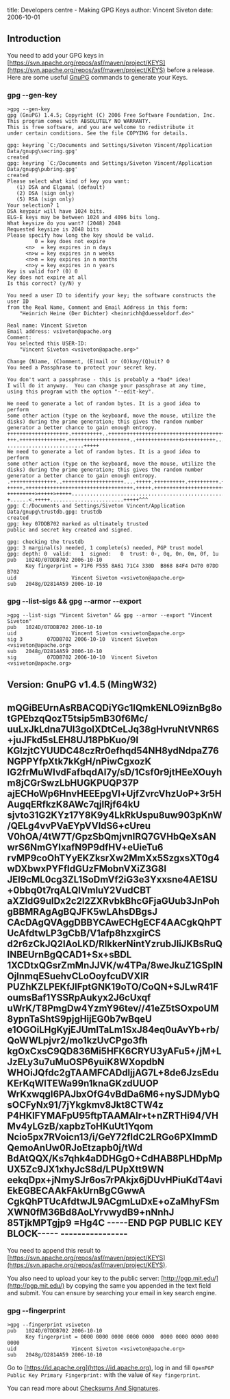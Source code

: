 title: Developers centre - Making GPG Keys
author: Vincent Siveton
date: 2006-10-01

<!--
Licensed to the Apache Software Foundation (ASF) under one
or more contributor license agreements.  See the NOTICE file
distributed with this work for additional information
regarding copyright ownership.  The ASF licenses this file
to you under the Apache License, Version 2.0 (the
"License"); you may not use this file except in compliance
with the License.  You may obtain a copy of the License at

    http://www.apache.org/licenses/LICENSE-2.0

Unless required by applicable law or agreed to in writing,
software distributed under the License is distributed on an
"AS IS" BASIS, WITHOUT WARRANTIES OR CONDITIONS OF ANY
KIND, either express or implied.  See the License for the
specific language governing permissions and limitations
under the License.
-->

## Introduction


 You need to add your GPG keys in [https://svn.apache.org/repos/asf/maven/project/KEYS](https://svn.apache.org/repos/asf/maven/project/KEYS) before a release. Here are some useful [GnuPG](http://www.gnupg.org/) commands to generate your Keys.


### gpg --gen-key



```
>gpg --gen-key
gpg (GnuPG) 1.4.5; Copyright (C) 2006 Free Software Foundation, Inc.
This program comes with ABSOLUTELY NO WARRANTY.
This is free software, and you are welcome to redistribute it
under certain conditions. See the file COPYING for details.

gpg: keyring `C:/Documents and Settings/Siveton Vincent/Application Data/gnupg\secring.gpg'
created
gpg: keyring `C:/Documents and Settings/Siveton Vincent/Application Data/gnupg\pubring.gpg'
created
Please select what kind of key you want:
   (1) DSA and Elgamal (default)
   (2) DSA (sign only)
   (5) RSA (sign only)
Your selection? 1
DSA keypair will have 1024 bits.
ELG-E keys may be between 1024 and 4096 bits long.
What keysize do you want? (2048) 2048
Requested keysize is 2048 bits
Please specify how long the key should be valid.
         0 = key does not expire
      <n>  = key expires in n days
      <n>w = key expires in n weeks
      <n>m = key expires in n months
      <n>y = key expires in n years
Key is valid for? (0) 0
Key does not expire at all
Is this correct? (y/N) y

You need a user ID to identify your key; the software constructs the user ID
from the Real Name, Comment and Email Address in this form:
    "Heinrich Heine (Der Dichter) <heinrichh@duesseldorf.de>"

Real name: Vincent Siveton
Email address: vsiveton@apache.org
Comment:
You selected this USER-ID:
    "Vincent Siveton <vsiveton@apache.org>"

Change (N)ame, (C)omment, (E)mail or (O)kay/(Q)uit? O
You need a Passphrase to protect your secret key.

You don't want a passphrase - this is probably a *bad* idea!
I will do it anyway.  You can change your passphrase at any time,
using this program with the option "--edit-key".

We need to generate a lot of random bytes. It is a good idea to perform
some other action (type on the keyboard, move the mouse, utilize the
disks) during the prime generation; this gives the random number
generator a better chance to gain enough entropy.
++++++++++++++++++++.++++++++++..+++++++++++++++++++++++++++++++++++++++++++++++
+++.+++++++++++++++.++++++++++++++++++++..+++++++++++++++>++++++++++............
.........................+++++
We need to generate a lot of random bytes. It is a good idea to perform
some other action (type on the keyboard, move the mouse, utilize the
disks) during the prime generation; this gives the random number
generator a better chance to gain enough entropy.
.+++++++++++++++..++++++++++++++++++++....+++++.++++++++++.++++++++++.++++++++++
+++++.+++++++++++++++++++++++++++++++++++.+++++.++++++++++++++++++++++++++++++>+
+++++++++>+++++>+++++......................................................>++++
+......<.+++++........................+++++^^^
gpg: C:/Documents and Settings/Siveton Vincent/Application Data/gnupg\trustdb.gpg: trustdb
created
gpg: key 07DDB702 marked as ultimately trusted
public and secret key created and signed.

gpg: checking the trustdb
gpg: 3 marginal(s) needed, 1 complete(s) needed, PGP trust model
gpg: depth: 0  valid:   1  signed:   0  trust: 0-, 0q, 0n, 0m, 0f, 1u
pub   1024D/07DDB702 2006-10-10
      Key fingerprint = 71F6 F555 8A61 71C4 330D  B868 84F4 D470 07DD B702
uid                  Vincent Siveton <vsiveton@apache.org>
sub   2048g/D2814A59 2006-10-10

```


### gpg --list-sigs && gpg --armor --export



```
>gpg --list-sigs "Vincent Siveton" && gpg --armor --export "Vincent Siveton"
pub   1024D/07DDB702 2006-10-10
uid                  Vincent Siveton <vsiveton@apache.org>
sig 3        07DDB702 2006-10-10  Vincent Siveton <vsiveton@apache.org>
sub   2048g/D2814A59 2006-10-10
sig          07DDB702 2006-10-10  Vincent Siveton <vsiveton@apache.org>

```



## Version: GnuPG v1.4.5 (MingW32)



## mQGiBEUrnAsRBACQDiYGc1IQmkENLO9iznBg8otGPEbzqQozT5tsip5mB30f6Mc/ uuLxJkLdna7Ul3goIXDtCeLJq38gHvruNtVNR6S\+juJFkd5sLEH8UJ18PbKuo/9I KGlzjtCYUUDC48czRr0efhqd54NH8ydNdpaZ76NGPPYfpXtk7kKgH/nPiwCgxozK IG2frMuWIvdFafbqdAl7y/sD/1Csf0r9jtHEeXOuyhm8jCGrSwzLbHUGKPUQP37P ajECHoWp6HnvHEEEpgVl\+UjfZvrcVhzUoP\+3r5HAugqERfkzK8AWc7qjIRjf64kU sjvto31G2KYz17Y8K9y4LkRkUspu8uw903pKnW/QELg4vvPVaEYpVVIdS6\+cUreu V0hOA/4tW7T/GpzSbQmjvnIRQ7GVHbQeXsANwrS6NmGYIxafN9P9dfHV\+eUieTu6 rvMP9coOhTYyEKZksrXw2MmXx5SzgxsXT0g4wDXbwxPYFfIdGUzFMobnVXiZ3G8l JEl9cML0cg3ZL1SoDmVf2iG3e3Yxxsne4AE1SU\+0bbq0t7rqALQlVmluY2VudCBT aXZldG9uIDx2c2l2ZXRvbkBhcGFjaGUub3JnPohgBBMRAgAgBQJFK5wLAhsDBgsJ CAcDAgQVAggDBBYCAwECHgECF4AACgkQhPTUcAfdtwLP3gCbB/V1afp8hzxgirCS d2r6zCkJQ2IAoLKD/RIkkerNintYzrubJliJKBsRuQINBEUrnBgQCAD1\+Sx\+sBDL 1XCDtxQGsrZmMnJJVK/w4TPa/8weJkuZ1GSpINOjInmqESuehvCLoOoyfcuDVXlR PUZhKZLPEKfJlFptGNK19oTO/CoQN\+SJLwR41FoumsBaf1YSSRpAukyx2J6cUxqf uWrK/T8PmgDw4YzmY96tev//41eZ5tSOxpoUM8ypnTaShtS9pjgHijEG0b7wBqeU e1OGOiLHgKyjEJUmlTaLm1SxJ84eq0uAvYb\+rb/QoWWLpjvr2/mo1kzUvCPgo3fh kgOxCxsC9QD836Mi5HFK6CRYU3yAFu5\+/jM\+LJzELy3u7uMuOSP6yuiK8WXopdbN WHOiJQfdc2gTAAMFCADdljjAG7L\+8de6JzsEduKErKqWlTEWa99n1knaGKzdUUOP WrKxwqgI6PAJbxOfG4vBdDa6M6\+nySJDMybQsOCFyNx91/7jYkgkmv8Jkt8CTW4z P4HKlFYMAFpU95ftpTAAMAlr\+t\+nZRTHi94/VHMv4yLGzB/xapbzToHKuUt1Yqom Ncio5px7RVoicn13/i/GeY72fIdC2LRGo6PXlmmDQemoAnUw0RJoEtzapb0j/tWd BdAtQQX/Ks7qhk4aDDHGgO\+CdHAB8PLHDpMpUX5Zc9JX1xhyJcS8d/LPUpXtt9WN eekqDpx\+jNmySJr6os7rPAkjx6jDUvHPiuKdT4aviEkEGBECAAkFAkUrnBgCGwwA CgkQhPTUcAfdtwJL9ACgmLuDxE\+oZaMhyFSmXWN0fM36Bd8AoLYrvwydB9\+nNnhJ 85TjkMPTgjp9 \=Hg4C -----END PGP PUBLIC KEY BLOCK----- ----------------


 You need to append this result to [https://svn.apache.org/repos/asf/maven/project/KEYS](https://svn.apache.org/repos/asf/maven/project/KEYS).


 You also need to upload your key to the public server: [http://pgp.mit.edu/](http://pgp.mit.edu/) by copying the same you appended in the text field and submit. You can ensure by searching your email in key search engine.


### gpg --fingerprint



```
>gpg --fingerprint vsiveton
pub   1024D/07DDB702 2006-10-10     
      Key fingerprint = 0000 0000 0000 0000 0000  0000 0000 0000 0000 0000
uid                  Vincent Siveton <vsiveton@apache.org>
sub   2048g/D2814A59 2006-10-10
```

 Go to [https://id.apache.org](https://id.apache.org), log in and fill `OpenPGP Public Key Primary Fingerprint:` with the value of `Key fingerprint`.


 You can read more about [Checksums And Signatures](https://www.apache.org/dev/release-signing.html#faq).



